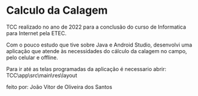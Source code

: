 # Calculo da Calagem
TCC realizado no ano de 2022 para a conclusão do curso de Informatica para Internet pela ETEC.

Com o pouco estudo que tive sobre Java e Android Studio,
desenvolvi uma aplicação que atende às necessidades do cálculo da calagem no campo, pelo celular e offline.

Para ir até as telas programadas da aplicação é necessario abrir: TCC\app\src\main\res\layout

feito por: João Vitor de Oliveira dos Santos
